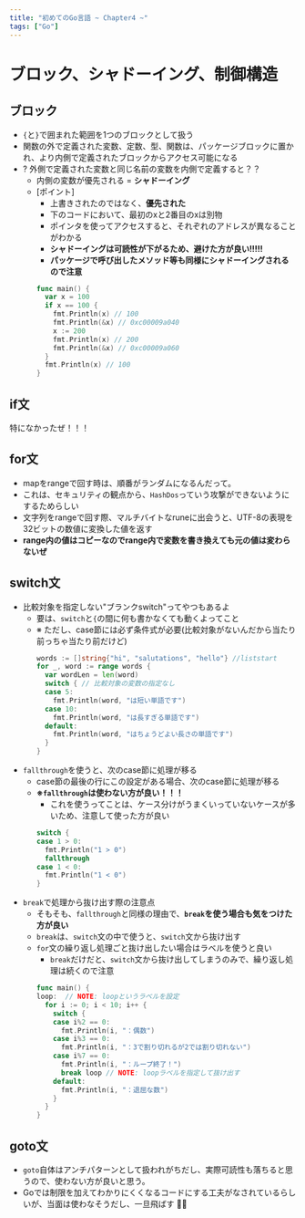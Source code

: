 ```yaml
---
title: "初めてのGo言語 ~ Chapter4 ~"
tags: ["Go"]
---
```

# ブロック、シャドーイング、制御構造

## ブロック
- `{`と`}`で囲まれた範囲を1つのブロックとして扱う
- 関数の外で定義された変数、定数、型、関数は、パッケージブロックに置かれ、より内側で定義されたブロックからアクセス可能になる
- ? 外側で定義された変数と同じ名前の変数を内側で定義すると？？
  - 内側の変数が優先される = **シャドーイング**
  - [ポイント]
    - 上書きされたのではなく、**優先された**
    - 下のコードにおいて、最初のxと2番目のxは別物
    - ポインタを使ってアクセスすると、それぞれのアドレスが異なることがわかる
    - **シャドーイングは可読性が下がるため、避けた方が良い!!!!!**
    - **パッケージで呼び出したメソッド等も同様にシャドーイングされるので注意**
    ```go
    func main() {
      var x = 100
      if x == 100 {
        fmt.Println(x) // 100
        fmt.Println(&x) // 0xc00009a040
        x := 200
        fmt.Println(x) // 200
        fmt.Println(&x) // 0xc00009a060
      }
      fmt.Println(x) // 100
    }
    ```

## if文
特になかったぜ！！！

## for文
- mapをrangeで回す時は、順番がランダムになるんだって。
- これは、セキュリティの観点から、`HashDos`っていう攻撃ができないようにするためらしい
- 文字列をrangeで回す際、マルチバイトなruneに出会うと、UTF-8の表現を32ビットの数値に変換した値を返す
- **range内の値はコピーなのでrange内で変数を書き換えても元の値は変わらないぜ**

## switch文
- 比較対象を指定しない"ブランクswitch"ってやつもあるよ
  - 要は、`switch`と`{`の間に何も書かなくても動くよってこと
  - ※ ただし、case節には必ず条件式が必要(比較対象がないんだから当たり前っちゃ当たり前だけど)
    ```go
    words := []string{"hi", "salutations", "hello"} //liststart
    for _, word := range words {
      var wordLen = len(word)
      switch { // 比較対象の変数の指定なし
      case 5:
        fmt.Println(word, "は短い単語です")
      case 10:
        fmt.Println(word, "は長すぎる単語です")
      default:
        fmt.Println(word, "はちょうどよい長さの単語です")
      }
    }
    ```
- `fallthrough`を使うと、次のcase節に処理が移る
  - case節の最後の行にこの設定がある場合、次のcase節に処理が移る
  - **※`fallthrough`は使わない方が良い！！！**
    - これを使うってことは、ケース分けがうまくいっていないケースが多いため、注意して使った方が良い
    ```go
    switch {
    case 1 > 0:
      fmt.Println("1 > 0")
      fallthrough
    case 1 < 0:
      fmt.Println("1 < 0")
    }
    ```
- `break`で処理から抜け出す際の注意点
  - そもそも、`fallthrough`と同様の理由で、**`break`を使う場合も気をつけた方が良い**
  - `break`は、`switch`文の中で使うと、`switch`文から抜け出す
  - `for`文の繰り返し処理ごと抜け出したい場合はラベルを使うと良い
    - `break`だけだと、`switch`文から抜け出してしまうのみで、繰り返し処理は続くので注意
    ```go
    func main() {
    loop:  // NOTE: loopというラベルを設定
      for i := 0; i < 10; i++ {
        switch {
        case i%2 == 0:
          fmt.Println(i, "：偶数")
        case i%3 == 0:
          fmt.Println(i, "：3で割り切れるが2では割り切れない")
        case i%7 == 0:
          fmt.Println(i, "：ループ終了！")
          break loop // NOTE: loopラベルを指定して抜け出す
        default:
          fmt.Println(i, "：退屈な数")
        }
      }
    }
    ```

## goto文
- `goto`自体はアンチパターンとして扱われがちだし、実際可読性も落ちると思うので、使わない方が良いと思う。
- Goでは制限を加えてわかりにくくなるコードにする工夫がなされているらしいが、当面は使わなそうだし、一旦飛ばす 🙅‍♀️
